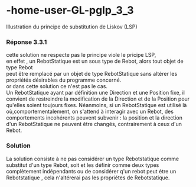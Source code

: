 # -home-user-GL-pglp_3_3
Illustration du principe de substitution de Liskov (LSP)

### Réponse 3.3.1 ###

 cette solution ne respecte pas le principe viole le pricipe LSP,    
 en effet , un RebotStatique est un sous type de Rebot, alors tout objet de type Rebot  
 peut être remplacé par un objet de type RebotStatique sans altérer les propriétés désirables du programme concerné.  
 or dans cette solution ce n'est pas le cas.  
 Un RebotStatique ayant par définition une Direction et une Position fixe,
 il convient de restreindre la modification de la Direction et de la Position pour qu'elles soient toujours fixes. 
 Néanmoins, si un RebotStatique est utilisé là où,comportementalement, on s'attend à interagir avec un Rebot, des comportements incohérents peuvent subvenir : 
 la position et la direction d'un RebotStatique ne peuvent être changés, contrairement à ceux d'un Rebot.

### Solution ###

La solution consiste à ne pas considérer un type Rebotstatique comme substitut d'un type Rebot,
soit et les définir comme deux types complètement indépendants ou de considérer q'un rebot peut étre un Rebotstatique , cela n'altérerai pas les propriétes de Rebotstatique.
